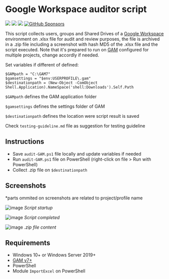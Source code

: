 # Google Workspace auditor script

<a target="_blank" href="https://github.com/ivancarlos-me/Google-Workspace-auditor"><img src="https://img.shields.io/github/stars/ivancarlos-me/Google-Workspace-auditor?style=flat" /></a>
<a target="_blank" href="https://github.com/ivancarlos-me/Google-Workspace-auditor"><img src="https://img.shields.io/github/last-commit/ivancarlos-me/Google-Workspace-auditor" /></a>  <a target="_blank" href="https://opencollective.com/Google-Workspace-auditor"><img src="https://opencollective.com/Google-Workspace-auditor/total/badge.svg?label=Open%20Collective%20Backers&color=brightgreen" /></a>
[![GitHub Sponsors](https://img.shields.io/github/sponsors/ivancarlos-me?label=GitHub%20Sponsors)](https://github.com/sponsors/ivancarlos-me) 

This script collects users, groups and Shared Drives of a [Google Workspace](https://workspace.google.com/) environment on .xlsx file for audit and review purposes, the file is archived in a .zip file including a screenshot with hash MD5 of the .xlsx file and the script executed. Note that it's prepared to run on [GAM](https://github.com/GAM-team/GAM/) configured for multiple projects, change accordly if needed.

Set variables if different of defined:
```
$GAMpath = "C:\GAM7"
$gamsettings = "$env:USERPROFILE\.gam"
$destinationpath = (New-Object -ComObject Shell.Application).NameSpace('shell:Downloads').Self.Path
```

`$GAMpath` defines the GAM application folder

`$gamsettings` defines the settings folder of GAM

`$destinationpath` defines the location were script result is saved

Check `testing-guideline.md` file as suggestion for testing guideline

## Instructions

* Save `audit-GAM.ps1` file locally and update variables if needed
* Run `audit-GAM.ps1` file on PowerShell (right-click on file > Run with PowerShell)
* Collect .zip file on `$destinationpath`

## Screenshots
*parts ommited on screenshots are related to project/profile name

![image](https://github.com/user-attachments/assets/489b37e0-c042-4df2-9ac9-4f5871a8d95f)
*Script startup*

![image](https://github.com/user-attachments/assets/08cb9aab-cb7a-4444-bf1e-f32a518ba190)
*Script completed*

![image](https://github.com/user-attachments/assets/6d642c0c-dfd8-4810-b674-6280b81857ce)
*.zip file content*

## Requirements

* Windows 10+ or Windows Server 2019+
* [GAM v7+](https://github.com/GAM-team/GAM/)
* PowerShell
* Module `ImportExcel` on PowerShell
